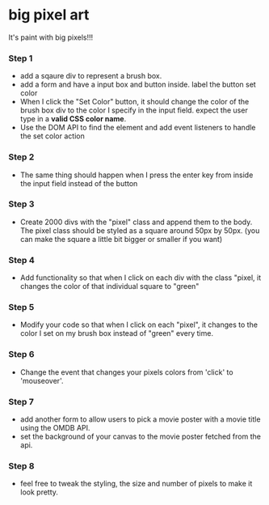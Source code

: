 # big pixel art

It's paint with big pixels!!!

### Step 1

* add a sqaure div to represent a brush box. 
* add a form and have a input box and button inside. label the button set color
* When I click the "Set Color" button, it should change the color of the brush box div to the color I specify in the input field. expect the user type in a **valid CSS color name**.
* Use the DOM API to find the element and add event listeners to handle the set color action


### Step 2

* The same thing should happen when I press the enter key from inside the input field instead of the button

### Step 3

* Create 2000 divs with the "pixel" class and append them to the body. The pixel class should be styled as a square around 50px by 50px. (you can make the square a little bit bigger or smaller if you want)

### Step 4

* Add functionality so that when I click on each div with the class "pixel, it changes the color of that individual square to "green"

### Step 5

* Modify your code so that when I click on each "pixel", it changes to the color I set on my brush box instead of "green" every time.

### Step 6

* Change the event that changes your pixels colors from 'click' to 'mouseover'.

### Step 7

* add another form to allow users to pick a movie poster with a movie title using the OMDB API.
* set the background of your canvas to the movie poster fetched from the api.

### Step 8

* feel free to tweak the styling, the size and number of pixels to make it look pretty.

